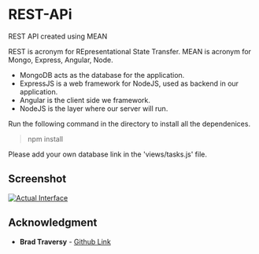 # REST-APi
REST API created using MEAN

REST is acronym for REpresentational State Transfer. 
MEAN is acronym for Mongo, Express, Angular, Node.

* MongoDB acts as the database for the application.
* ExpressJS is a web framework for NodeJS, used as backend in our application.
* Angular is the client side we framework.
* NodeJS is the layer where our server will run.

Run the following command in the directory to install all the dependenices.

> npm install

Please add your own database link in the 'views/tasks.js' file.

## Screenshot

[![Actual Interface](https://user-images.githubusercontent.com/31264823/46876595-5d27c280-ce5c-11e8-9d3d-c9858e5e88b1.png)](#screenshot)

## Acknowledgment

* **Brad Traversy** - [Github Link](https://github.com/bradtraversy)
